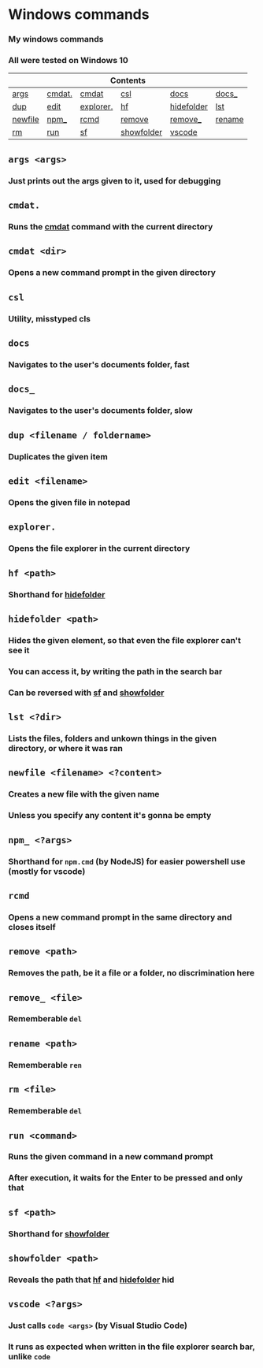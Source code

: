 # Windows commands
### My windows commands
### All were tested on Windows 10
<table>
    <thead>
        <tr>
            <th colspan="6">Contents</th>
        </tr>
    </thead>
    <tbody>
        <tr>
            <td><a href="#args-args">args</a></td>
            <td><a href="#cmdat">cmdat.</a></td>
            <td><a href="#cmdat-dir">cmdat</a></td>
            <td><a href="#csl">csl</a></td>
            <td><a href="#docs">docs</a></td>
            <td><a href="#docs_">docs_</a></td>
        </tr>
        <tr>
            <td><a href="#dup-filename--foldername">dup</a></td>
            <td><a href="#edit-filename">edit</a></td>
            <td><a href="#explorer">explorer.</a></td>
            <td><a href="#hf-path">hf</a></td>
            <td><a href="#hidefolder-path">hidefolder</a></td>
            <td><a href="#lst-dir">lst</a></td>
        </tr>
        <tr>
            <td><a href="#newfile-filename-content">newfile</a></td>
            <td><a href="#npm_-args">npm_</a></td>
            <td><a href="#rcmd">rcmd</a></td>
            <td><a href="#remove-path">remove</a></td>
            <td><a href="#remove_-file">remove_</a></td>
            <td><a href="#rename-path">rename</a></td>
        </tr>
        <tr>
            <td><a href="#rm-file">rm</a></td>
            <td><a href="#run-command">run</a></td>
            <td><a href="#sf-path">sf</a></td>
            <td><a href="#showfolder-path">showfolder</a></td>
            <td><a href="#vscode-args">vscode</a></td>
        </tr>
    </tbody>
</table>

## ```args <args>```
### Just prints out the args given to it, used for debugging
## ```cmdat.```
### Runs the [cmdat](#cmdat-dir) command with the current directory
## ```cmdat <dir>```
### Opens a new command prompt in the given directory
## ```csl```
### Utility, misstyped cls
## ```docs```
### Navigates to the user's documents folder, fast
## ```docs_```
### Navigates to the user's documents folder, slow
## ```dup <filename / foldername>```
### Duplicates the given item
## ```edit <filename>```
### Opens the given file in notepad
## ```explorer.```
### Opens the file explorer in the current directory
## ```hf <path>```
### Shorthand for [hidefolder](#hidefolder-path)
## ```hidefolder <path>```
### Hides the given element, so that even the file explorer can't see it
### You can access it, by writing the path in the search bar
### Can be reversed with [sf](#sf-path) and [showfolder](#showfolder-path)
## ```lst <?dir>```
### Lists the files, folders and unkown things in the given directory, or where it was ran
## ```newfile <filename> <?content>```
### Creates a new file with the given name
### Unless you specify any content it's gonna be empty
## ```npm_ <?args>```
### Shorthand for ```npm.cmd``` (by NodeJS) for easier powershell use (mostly for vscode)
## ```rcmd```
### Opens a new command prompt in the same directory and closes itself
## ```remove <path>```
### Removes the path, be it a file or a folder, no discrimination here
## ```remove_ <file>```
### Rememberable ```del```
## ```rename <path>```
### Rememberable ```ren```
## ```rm <file>```
### Rememberable ```del```
## ```run <command>```
### Runs the given command in a new command prompt
### After execution, it waits for the Enter to be pressed and only that
## ```sf <path>```
### Shorthand for [showfolder](#showfolder-path)
## ```showfolder <path>```
### Reveals the path that [hf](#hf-path) and [hidefolder](#hidefolder-path) hid
## ```vscode <?args>```
### Just calls ```code <args>``` (by Visual Studio Code)
### It runs as expected when written in the file explorer search bar, unlike ```code```
